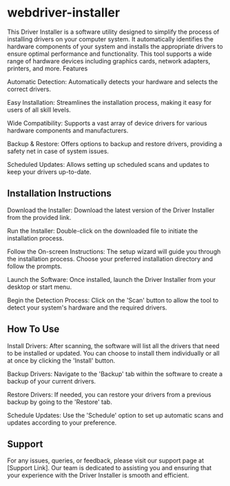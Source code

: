 # webdriver-installer
This Driver Installer is a software utility designed to simplify the process of installing drivers on your computer system. It automatically identifies the hardware components of your system and installs the appropriate drivers to ensure optimal performance and functionality. This tool supports a wide range of hardware devices including graphics cards, network adapters, printers, and more.
Features

Automatic Detection: Automatically detects your hardware and selects the correct drivers.

Easy Installation: Streamlines the installation process, making it easy for users of all skill levels.

Wide Compatibility: Supports a vast array of device drivers for various hardware components and manufacturers.

Backup & Restore: Offers options to backup and restore drivers, providing a safety net in case of system issues.

Scheduled Updates: Allows setting up scheduled scans and updates to keep your drivers up-to-date.

## Installation Instructions
Download the Installer: Download the latest version of the Driver Installer from the provided link.

Run the Installer: Double-click on the downloaded file to initiate the installation process.

Follow the On-screen Instructions: The setup wizard will guide you through the installation process. Choose your preferred installation directory and follow the prompts.

Launch the Software: Once installed, launch the Driver Installer from your desktop or start menu.

Begin the Detection Process: Click on the 'Scan' button to allow the tool to detect your system's hardware and the required drivers.

## How To Use
Install Drivers: After scanning, the software will list all the drivers that need to be installed or updated. You can choose to install them individually or all at once by clicking the 'Install' button.

Backup Drivers: Navigate to the 'Backup' tab within the software to create a backup of your current drivers.

Restore Drivers: If needed, you can restore your drivers from a previous backup by going to the 'Restore' tab.

Schedule Updates: Use the 'Schedule' option to set up automatic scans and updates according to your preference.

## Support

For any issues, queries, or feedback, please visit our support page at [Support Link]. Our team is dedicated to assisting you and ensuring that your experience with the Driver Installer is smooth and 
efficient.

